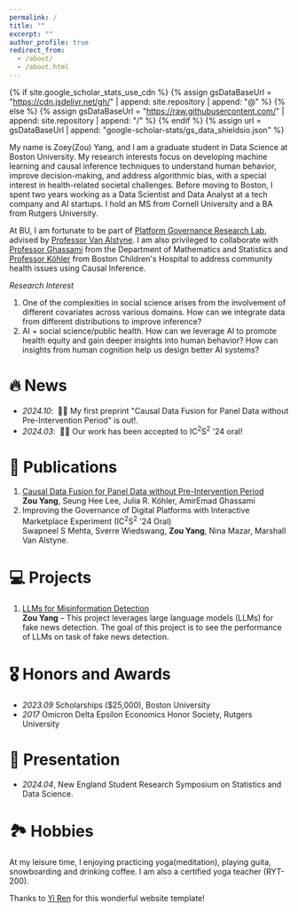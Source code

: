 ```yaml
---
permalink: /
title: ""
excerpt: ""
author_profile: true
redirect_from: 
  - /about/
  - /about.html
---
```


{% if site.google_scholar_stats_use_cdn %}
{% assign gsDataBaseUrl = "https://cdn.jsdelivr.net/gh/" | append: site.repository | append: "@" %}
{% else %}
{% assign gsDataBaseUrl = "https://raw.githubusercontent.com/" | append: site.repository | append: "/" %}
{% endif %}
{% assign url = gsDataBaseUrl | append: "google-scholar-stats/gs_data_shieldsio.json" %}

<span class='anchor' id='about-me'></span>




My name is Zoey(Zou) Yang, and I am a graduate student in Data Science at Boston University. My research interests focus on developing machine learning and causal inference techniques to understand human behavior, improve decision-making, and address algorithmic bias, with a special interest in health-related societal challenges. Before moving to Boston, I spent two years working as a Data Scientist and Data Analyst at a tech company and AI startups. I hold an MS from Cornell University and a BA from Rutgers University.

At BU, I am fortunate to be part of <a href="https://truthmarket.com/">Platform Governance Research Lab</a>, advised by <a href="https://truthmarket.com/people/mva/index.html">Professor Van Alstyne</a>. I am also privileged to collaborate with <a href="https://www.aeghassami.com/">Professor Ghassami</a> from the Department of Mathematics and Statistics and <a href="https://www.childrenshospital.org/directory/julia-r-koehler">Professor Köhler</a> from Boston Children's Hospital to address community health issues using Causal Inference. 

*Research Interest*
1. One of the complexities in social science arises from the involvement of different covariates across various domains. How can we integrate data from different distributions to improve inference?
2. AI + social science/public health. How can we leverage AI to promote health equity and gain deeper insights into human behavior? How can insights from human cognition help us design better AI systems?


# 🔥 News
- *2024.10*: &nbsp;🎉🎉 My first preprint "Causal Data Fusion for Panel Data without Pre-Intervention Period" is out!.
- *2024.03*: &nbsp;🎉🎉 Our work has been accepted to IC<sup>2</sup>S<sup>2</sup> '24 oral!  



# 📝 Publications 
<ol>
  <li>
    <a href="https://arxiv.org/abs/2410.16391">Causal Data Fusion for Panel Data without Pre-Intervention Period</a><br>
    <strong>Zou Yang</strong>, Seung Hee Lee, Julia R. Köhler, AmirEmad Ghassami
  </li>
  <li>
    Improving the Governance of Digital Platforms with Interactive Marketplace Experiment
    (IC<sup>2</sup>S<sup>2</sup> '24 Oral)<br>
    Swapneel S Mehta, Sverre Wiedswang, <strong>Zou Yang</strong>, Nina Mazar, Marshall Van Alstyne.
  </li>
</ol>



# 💻 Projects
<ol>
  <li>
    <a href="https://github.com/ZouYang31/misinfo_detect_LLMs">LLMs for Misinformation Detection</a><br>
    <strong>Zou Yang</strong> – This project leverages large language models (LLMs) for fake news detection. The goal of this project is to see the performance of LLMs on task of fake news detection. 
  </li>
  </li>
</ol>



# 🎖 Honors and Awards
- *2023.09* Scholarships ($25,000), Boston University
- *2017* Omicron Delta Epsilon Economics Honor Society, Rutgers University

  
# 💬 Presentation
- *2024.04*, New England Student Research Symposium on Statistics and Data Science. 

# 🏞️ Hobbies
At my leisure time, I enjoying practicing yoga(meditation), playing guita, snowboarding and drinking coffee. I am also a certified yoga teacher (RYT-200). 



Thanks to <a href="https://rayeren.github.io/">Yi Ren</a> for this wonderful website template!
